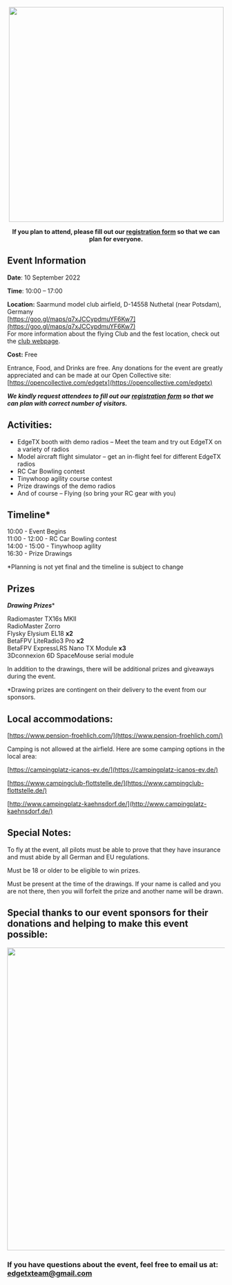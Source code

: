 

<p></p> 
<p align="center">
<a><img src="https://github.com/phileville/edgetx.github.io/blob/master/images/ETXFEST.png?raw=true" align="center" width="497"></a>
</P>

<p align="center"><strong>If you plan to attend, please fill out our <a href="https://forms.gle/m2vYJsB1rYBU3pMh6">registration form</a> so that we can plan for everyone.</strong>
</p>

## **Event Information**

**Date**: 10 September 2022

**Time**: 10:00 – 17:00

**Location:** Saarmund model club airfield, D-14558 Nuthetal (near Potsdam), Germany <br/>
[https://goo.gl/maps/q7xJCCypdmuYF6Kw7](https://goo.gl/maps/q7xJCCypdmuYF6Kw7) <br/>
For more information about the flying Club and the fest location, check out the [club webpage](http://www.nlvms.de/). 

**Cost:** Free

Entrance, Food, and Drinks are free. Any donations for the event are greatly appreciated and can be made at our Open Collective site: [https://opencollective.com/edgetx](https://opencollective.com/edgetx)

***We kindly request attendees to fill out our <a href="https://forms.gle/m2vYJsB1rYBU3pMh6">registration form</a> so that we can plan with correct number of visitors.***

## **Activities:**

- EdgeTX booth with demo radios – Meet the team and try out EdgeTX on a variety of radios
- Model aircraft flight simulator – get an in-flight feel for different EdgeTX radios
- RC Car Bowling contest
- Tinywhoop agility course contest
- Prize drawings of the demo radios
- And of course – Flying (so bring your RC gear with you)

## Timeline*

10:00 - Event Begins<br/>
11:00 - 12:00 - RC Car Bowling contest<br/>
14:00 - 15:00 - Tinywhoop agility<br/>
16:30 - Prize Drawings<br/>

*Planning is not yet final and the timeline is subject to change

## Prizes

***Drawing Prizes****

Radiomaster TX16s MKII<br/>
RadioMaster Zorro<br/>
Flysky Elysium EL18 **x2**<br/>
BetaFPV LiteRadio3 Pro **x2**<br/>
BetaFPV ExpressLRS Nano TX Module **x3**<br/>
3Dconnexion 6D SpaceMouse serial module<br/>

In addition to the drawings, there will be additional prizes and giveaways during the event. 

*Drawing prizes are contingent on their delivery to the event from our sponsors.

## **Local accommodations:**

[https://www.pension-froehlich.com/](https://www.pension-froehlich.com/)

Camping is not allowed at the airfield. Here are some camping options in the local area:

[https://campingplatz-icanos-ev.de/](https://campingplatz-icanos-ev.de/)

[https://www.campingclub-flottstelle.de/](https://www.campingclub-flottstelle.de/)

[http://www.campingplatz-kaehnsdorf.de/](http://www.campingplatz-kaehnsdorf.de/)

## **Special Notes:**

To fly at the event, all pilots must be able to prove that they have insurance and must abide by all German and EU regulations.

Must be 18 or older to be eligible to win prizes.

Must be present at the time of the drawings. If your name is called and you are not there, then you will forfeit the prize and another name will be drawn.


## **Special thanks to our event sponsors for their donations and helping to make this event possible:**


<p align="center">
<a><img src="https://github.com/phileville/edgetx.github.io/blob/master/images/festsponsors.png?raw=true" align="center" width="700"></a>
</P>
 

       
### If you have questions about the event, feel free to email us at: edgetxteam@gmail.com 